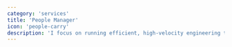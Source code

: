 ```yaml
---
category: 'services'
title: 'People Manager'
icon: 'people-carry'
description: 'I focus on running efficient, high-velocity engineering teams; achieved by aligning incentives, fostering team culture that celebrates excellence and humility'
---
```


